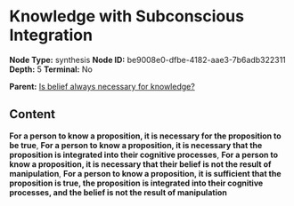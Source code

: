 # Knowledge with Subconscious Integration

**Node Type:** synthesis
**Node ID:** be9008e0-dfbe-4182-aae3-7b6adb322311
**Depth:** 5
**Terminal:** No

**Parent:** [Is belief always necessary for knowledge?](is-belief-always-necessary-for-knowledge-antithesis-b4904f06-5a74-41b7-b0e3-7ff93a2084bf.md)

## Content

**For a person to know a proposition, it is necessary for the proposition to be true**, **For a person to know a proposition, it is necessary that the proposition is integrated into their cognitive processes**, **For a person to know a proposition, it is necessary that their belief is not the result of manipulation**, **For a person to know a proposition, it is sufficient that the proposition is true, the proposition is integrated into their cognitive processes, and the belief is not the result of manipulation**
